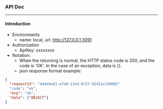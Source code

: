 ### API Doc
---

#### Introduction
- Environments
  - name: local, url: http://127.0.0.1:3091
- Authorization
  - ApiKey: xxxxxxxx
- Notation:
  - When the returning is normal, the HTTP status code is 200, and the code is 'OK'. In the case of an exception, data is {}.
  - json response format example:
```json
{
  "requestId": "44debe81-efa0-11ed-8c57-0242ac150002"
  "code": "ok",
  "msg": "ok",
  "data": {"OBJECT"}
}
```
